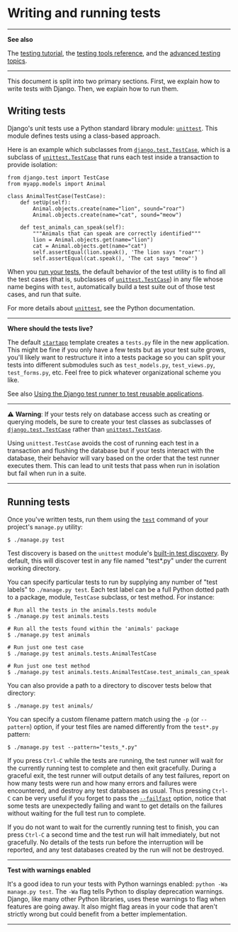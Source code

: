 # Writing and running tests

<hr>

**See also**

The [testing tutorial](https://github.com/AndrewSRea/My_Learning_Port_II/tree/main/Django/Getting_Started/Tutorial_5#writing-your-first-django-app---part-5), the [testing tools reference](), and the [advanced testing topics]().

<hr>

This document is split into two primary sections. First, we explain how to write tests with Django. Then, we explain how to run them.

## Writing tests

Django's unit tests use a Python standard library module: [`unittest`](https://docs.python.org/3/library/unittest.html#module-unittest). This module defines tests using a class-based approach.

Here is an example which subclasses from [`django.test.TestCase`](https://docs.djangoproject.com/en/4.0/topics/testing/tools/#django.test.TestCase), which is a subclass of [`unittest.TestCase`](https://docs.python.org/3/library/unittest.html#unittest.TestCase) that runs each test inside a transaction to provide isolation:
```
from django.test import TestCase
from myapp.models import Animal

class AnimalTestCase(TestCase):
    def setUp(self):
        Animal.objects.create(name="lion", sound="roar")
        Animal.objects.create(name="cat", sound="meow")

    def test_animals_can_speak(self):
        """Animals that can speak are correctly identified"""
        lion = Animal.objects.get(name="lion")
        cat = Animal.objects.get(name="cat")
        self.assertEqual(lion.speak(), 'The lion says "roar"')
        self.assertEqual(cat.speak(), 'The cat says "meow"')
```
When you [run your tests](), <!-- below --> the default behavior of the test utility is to find all the test cases (that is, subclasses of [`unittest.TestCase`](https://docs.python.org/3/library/unittest.html#unittest.TestCase)) in any file whose name begins with `test`, automatically build a test suite out of those test cases, and run that suite.

For more details about [`unittest`](https://docs.python.org/3/library/unittest.html#module-unittest), see the Python documentation.

<hr>

**Where should the tests live?**

The default [`startapp`](https://docs.djangoproject.com/en/4.0/ref/django-admin/#django-admin-startapp) template creates a `tests.py` file in the new application. This might be fine if you only have a few tests but as your test suite grows, you'll likely want to restructure it into a tests package so you can split your tests into different submodules such as `test_models.py`, `test_views.py`, `test_forms.py`, etc. Feel free to pick whatever organizational scheme you like.

See also [Using the Django test runner to test reusable applications](). <!-- header in the upcoming folder, "Advanced testing" - "Using the Django test runner..." -->

<hr>

:warning: **Warning**: If your tests rely on database access such as creating or querying models, be sure to create your test classes as subclasses of [`django.test.TestCase`](https://docs.djangoproject.com/en/4.0/topics/testing/tools/#django.test.TestCase) rather than [`unittest.TestCase`](https://docs.python.org/3/library/unittest.html#unittest.TestCase).

Using `unittest.TestCase` avoids the cost of running each test in a transaction and flushing the database but if your tests interact with the database, their behavior will vary based on the order that the test runner executes them. This can lead to unit tests that pass when run in isolation but fail when run in a suite.

<hr>

## Running tests

Once you've written tests, run them using the [`test`](https://docs.djangoproject.com/en/4.0/ref/django-admin/#django-admin-test) command of your project's `manage.py` utility:
```
$ ./manage.py test
```
Test discovery is based on the `unittest` module's [built-in test discovery](https://docs.python.org/3/library/unittest.html#unittest-test-discovery). By default, this will discover test in any file named "test*.py" under the current working directory.

You can specify particular tests to run by supplying any number of "test labels" to `./manage.py test`. Each test label can be a full Python dotted path to a package, module, `TestCase` subclass, or test method. For instance:
```
# Run all the tests in the animals.tests module
$ ./manage.py test animals.tests

# Run all the tests found within the 'animals' package
$ ./manage.py test animals

# Run just one test case
$ ./manage.py test animals.tests.AnimalTestCase

# Run just one test method
$ ./manage.py test animals.tests.AnimalTestCase.test_animals_can_speak
```
You can also provide a path to a directory to discover tests below that directory:
```
$ ./manage.py test animals/
```
You can specify a custom filename pattern match using the `-p` (or `--pattern`) option, if your test files are named differently from the `test*.py` pattern:
```
$ ./manage.py test --pattern="tests_*.py"
```
If you press `Ctrl-C` while the tests are running, the test runner will wait for the currently running test to complete and then exit gracefully. During a graceful exit, the test runner will output details of any test failures, report on how many tests were run and how many errors and failures were encountered, and destroy any test databases as usual. Thus pressing `Ctrl-C` can be very useful if you forget to pass the [`--failfast`](https://docs.djangoproject.com/en/4.0/ref/django-admin/#cmdoption-test-failfast) option, notice that some tests are unexpectedly failing and want to get details on the failures without waiting for the full test run to complete.

If you do not want to wait for the currently running test to finish, you can press `Ctrl-C` a second time and the test run will halt immediately, but not gracefully. No details of the tests run before the interruption will be reported, and any test databases created by the run will not be destroyed.

<hr>

**Test with warnings enabled**

It's a good idea to run your tests with Python warnings enabled: `python -Wa manage.py test`. The `-Wa` flag tells Python to display deprecation warnings. Django, like many other Python libraries, uses these warnings to flag when features are going away. It also might flag areas in your code that aren't strictly wrong but could benefit from a better implementation.

<hr>